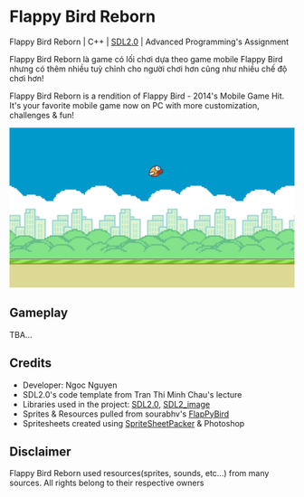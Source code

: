 # Flappy Bird Reborn

Flappy Bird Reborn | C++ | [SDL2.0]((https://www.libsdl.org/)) | Advanced Programming's Assignment

Flappy Bird Reborn là game có lối chơi dựa theo game mobile Flappy Bird nhưng có thêm nhiều tuỳ chỉnh cho người chơi hơn cũng như nhiều chế độ chơi hơn!

Flappy Bird Reborn is a rendition of Flappy Bird - 2014's Mobile Game Hit. It's your favorite mobile game now on PC with more customization, challenges & fun!

![Image Of Flappy Bird Reborn Alpha](https://github.com/neeooneeoon/flappybirdreborn/raw/master/Other/fppbeta.png)

## Gameplay

TBA...

## Credits
- Developer: Ngoc Nguyen
- SDL2.0's code template from Tran Thi Minh Chau's lecture
- Libraries used in the project: [SDL2.0](https://www.libsdl.org/), [SDL2_image](https://www.libsdl.org/projects/SDL_image/)
- Sprites & Resources pulled from sourabhv's [FlapPyBird](https://github.com/sourabhv/FlapPyBird)
- Spritesheets created using [SpriteSheetPacker](https://github.com/nickgravelyn/SpriteSheetPacker) & Photoshop

## Disclaimer

Flappy Bird Reborn used resources(sprites, sounds, etc...) from many sources. All rights belong to their respective owners

